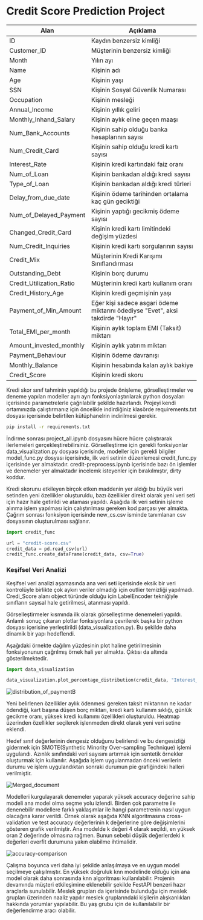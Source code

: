 # Credit Score Prediction Project

| Alan                    | Açıklama                                               |
|---------------------------|--------------------------------------------------------|
| ID                        | Kaydın benzersiz kimliği                              |
| Customer_ID               | Müşterinin benzersiz kimliği                          |
| Month                     | Yılın ayı                                             |
| Name                      | Kişinin adı                                           |
| Age                       | Kişinin yaşı                                          |
| SSN                       | Kişinin Sosyal Güvenlik Numarası                      |
| Occupation                | Kişinin mesleği                                        |
| Annual_Income             | Kişinin yıllık geliri                                 |
| Monthly_Inhand_Salary     | Kişinin aylık eline geçen maaşı                       |
| Num_Bank_Accounts         | Kişinin sahip olduğu banka hesaplarının sayısı        |
| Num_Credit_Card           | Kişinin sahip olduğu kredi kartı sayısı               |
| Interest_Rate             | Kişinin kredi kartındaki faiz oranı                  |
| Num_of_Loan               | Kişinin bankadan aldığı kredi sayısı                  |
| Type_of_Loan              | Kişinin bankadan aldığı kredi türleri                 |
| Delay_from_due_date       | Kişinin ödeme tarihinden ortalama kaç gün geciktiği  |
| Num_of_Delayed_Payment    | Kişinin yaptığı gecikmiş ödeme sayısı                 |
| Changed_Credit_Card       | Kişinin kredi kartı limitindeki değişim yüzdesi   |
| Num_Credit_Inquiries      | Kişinin kredi kartı sorgularının sayısı              |
| Credit_Mix                | Müşterinin Kredi Karışımı Sınıflandırması             |
| Outstanding_Debt          | Kişinin borç durumu                                   |
| Credit_Utilization_Ratio  | Müşterinin kredi kartı kullanım oranı                |
| Credit_History_Age        | Kişinin kredi geçmişinin yaşı                        |
| Payment_of_Min_Amount     | Eğer kişi sadece asgari ödeme miktarını ödediyse "Evet", aksi takdirde "Hayır" |
| Total_EMI_per_month        | Kişinin aylık toplam EMI (Taksit) miktarı            |
| Amount_invested_monthly   | Kişinin aylık yatırım miktarı                         |
| Payment_Behaviour         | Kişinin ödeme davranışı                              |
| Monthly_Balance            | Kişinin hesabında kalan aylık bakiye                |
| Credit_Score              | Kişinin kredi skoru                                  |



Kredi skor sınıf tahminin yapıldığı bu projede önişleme, görselleştirmeler ve deneme yapılan modeller ayrı ayrı fonksiyonlaştırılarak python dosyaları içerisinde parametrelerle çağrılabilir şekilde hazırlandı. Projeyi kendi ortamınızda çalıştırmanız için öncelikle indirdiğiniz klasörde requirements.txt dosyası içerisinde belirtilen kütüphanelrin indirilmesi gerekir.

```bash
pip install -r requirements.txt
```

İndirme sonrası project_all.ipynb dosyasını hücre hücre çalıştırarak ilerlemeleri gerçekleştirebilirsiniz. Görselleştirme için gerekli fonksiyonlar data_visualization.py dosyası içerisinde, modeller için gerekli bilgiler model_func.py dosyası içerisinde, ilk veri setinin düzenlemesi credit_func.py içerisinde yer almaktadır. credit-preprocess.ipynb içerisinde bazı ön işlemler ve denemeler yer almaktadır incelemk isteyenler için bırakılmıştır, dirty koddur. 

Kredi skorunu etkileyen birçok etken maddenin yer aldığı bu büyük veri setinden yeni özellikler oluşturuldu, bazı özellikler direkt olarak yeni veri seti için hazır hale getirildi ve ataması yapıldı. Aşağıda ilk veri setinin işleme alınma işlem yapılması için çalıştırılması gereken kod parçası yer almakta. Çağrım sonrası fonksiyon içerisinde new_cs.csv isminde tanımlanan csv dosyasının oluşturulması sağlanır.

```python
import credit_func

url = "credit-score.csv"
credit_data = pd.read_csv(url)
credit_func.create_dataFrame(credit_data, csv=True)
```
### Keşifsel Veri Analizi

Keşifsel veri analizi aşamasında ana veri seti içerisinde eksik bir veri kontrolüyle birlikte çok aykırı veriler olmadığı için outlier temizliği yapılmadı. Credi_Score alanı object türünde olduğu için LabelEncoder tekniğiyle sınıfların sayısal hale getirilmesi, atanması yapıldı. 

Görselleştirmeler kısmında ilk olarak görselleştirme denemeleri yapıldı. Anlamlı sonuç çıkaran plotlar fonksiyonlara çevrilerek başka bir python dosyası içerisine yerleştirildi (data_visualization.py). Bu şekilde daha dinamik bir yapı hedeflendi. 

Aşağıdaki örnekte dağılım yüzdesinin plot haline getirilmesinin fonksiyonunun çağrılmış örnek hali yer almakta. Çıktısı da altında gösterilmektedir.

```python
import data_visualization

data_visualization.plot_percentage_distribution(credit_data, "Interest_Rate")
```
![distribution_of_paymentB](https://github.com/RumeysaHilal/Credit_Score_Prediction_Project/assets/66912242/a1b01076-7537-4140-b231-885c81842edd)


Yeni belirlenen özellikler aylık ödenmesi gereken taksit miktarının ne kadar ödendiği, kart başına düşen borç miktarı, kredi kartı kullanım sıklığı, günlük gecikme oranı, yüksek kredi kullanımı özellikleri oluşturuldu. Heatmap üzerinden özellikler seçilerek işlenmeden direkt olarak yeni veri setine eklendi. 

Hedef sınıf değerlerinin dengesiz olduğunu belirlendi ve bu dengesizliği gidermek için SMOTE(Synthetic Minority Over-sampling Technique) işlemi uygulandı. Azınlık sınıfındaki veri sayısını artırmak için sentetik örnekler oluşturmak için kullanılır. Aşağıda işlem uygulanmadan önceki verilerin durumu ve işlem uygulandıktan sonraki durumun pie grafiğindeki halleri verilmiştir.

![Merged_document](https://github.com/RumeysaHilal/Credit_Score_Prediction_Project/assets/66912242/12e4b726-9709-4093-abeb-a44d009115cb)

Modelleri kurgulayarak denemeler yaparak yüksek accuracy değerine sahip modeli ana model olma seçme yolu izlendi. Birden çok parametre ile denenebilir modellere farklı yaklaşımlar ile hangi parametrenin nasıl uygun olacağına karar verildi. Örnek olarak aşağıda KNN algoritmasına cross-validation ve test accuracy değerlerinin k değerlerine göre değişimlerini gösteren grafik verilmiştir. Ana modelde k değeri 4 olarak seçildi, en yüksek oran 2 değerinde olmasına rağmen. Bunun sebebi düşük değerlerdeki k değerleri overfit durumuna yakın olabilme ihtimalidir.

![accuracy-comparison](https://github.com/RumeysaHilal/Credit_Score_Prediction_Project/assets/66912242/ab7dce39-5d6b-48cc-9f0c-e9c64d3e388f)

Çalışma boyunca veri daha iyi şekilde anlaşılmaya ve en uygun model seçilmeye çalışılmıştır. En yüksek doğruluk knn modelinde olduğu için ana model olarak daha sonrasında knn algoritması kullanılabilir. Projenin devamında müşteri etkileşimine eklenebilir şekilde FestAPI benzeri hazır araçlarla sunulabilir. Meslek grupları da içerisinde bulunduğu için meslek grupları üzerinden naaliz yapılır meslek gruplarındaki kişilerin alışkanlıkları hakkında yorumlar yapılabilir. Bu yaş grubu için de kullanılabilir bir değerlendirme aracı olabilir. 